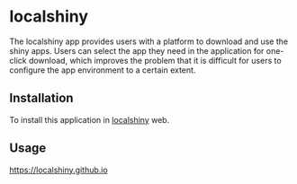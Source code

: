 # localshiny
The localshiny app provides users with a platform to download and use the shiny apps. Users can select the app they need in the application for one-click download, which improves the problem that it is difficult for users to configure the app environment to a certain extent.

## Installation 
To install this application in [localshiny](https://www.localshiny.org/) web.

## Usage 
https://localshiny.github.io


